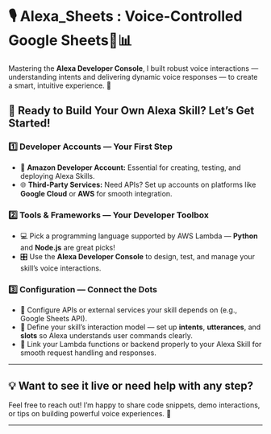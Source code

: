 # 🎙️ Alexa_Sheets : Voice-Controlled Google Sheets🤖📊


Mastering the **Alexa Developer Console**, I built robust voice interactions — understanding intents and delivering dynamic voice responses — to create a smart, intuitive experience. 🚀

## 🚀 Ready to Build Your Own Alexa Skill? Let’s Get Started!

### 1️⃣ Developer Accounts — Your First Step

* 🔑 **Amazon Developer Account:** Essential for creating, testing, and deploying Alexa Skills.
* 🌐 **Third-Party Services:** Need APIs? Set up accounts on platforms like **Google Cloud** or **AWS** for smooth integration.

### 2️⃣ Tools & Frameworks — Your Developer Toolbox

* 💻 Pick a programming language supported by AWS Lambda — **Python** and **Node.js** are great picks!
* 🎛️ Use the **Alexa Developer Console** to design, test, and manage your skill’s voice interactions.

### 3️⃣ Configuration — Connect the Dots

* 🔧 Configure APIs or external services your skill depends on (e.g., Google Sheets API).
* 🎤 Define your skill’s interaction model — set up **intents**, **utterances**, and **slots** so Alexa understands user commands clearly.
* 🔗 Link your Lambda functions or backend properly to your Alexa Skill for smooth request handling and responses.

---

## 💡 Want to see it live or need help with any step?

Feel free to reach out! I’m happy to share code snippets, demo interactions, or tips on building powerful voice experiences. 🎉

---
